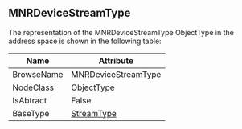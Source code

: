 <!-- objecttype -->
## MNRDeviceStreamType

The representation of the MNRDeviceStreamType ObjectType in the address space is shown in the following table:  

|Name|Attribute|
|---|---|
|BrowseName|MNRDeviceStreamType|
|NodeClass|ObjectType|
|IsAbtract|False|
|BaseType|[StreamType](../../ObjectTypes/StreamType/readme.md)|

